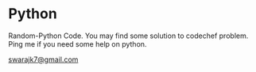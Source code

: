 Python
======

Random-Python Code. You may find some solution to codechef problem. Ping me if you need some help on python. 

swarajk7@gmail.com
